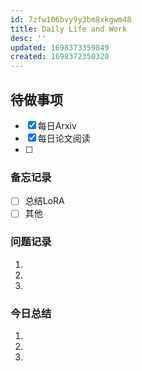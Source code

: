 ```yaml
---
id: 7zfw106bvy9y3bm8xkgwm48
title: Daily Life and Work
desc: ''
updated: 1698373359849
created: 1698372350320
---
```

<!--
Based on the journaling method created by Intelligent Change:
- [Intelligent Change: Our Story](https://www.intelligentchange.com/pages/our-story)
- [The Five Minute Journal](https://www.intelligentchange.com/products/the-five-minute-journal)
-->



## 待做事项

- [x]  每日Arxiv
- [x]  每日论文阅读
- [ ]   

### 备忘记录
- [ ] 总结LoRA
- [ ] 其他

### 问题记录

1.
2.
3.


### 今日总结

1.
2.
3.

